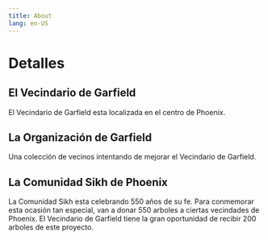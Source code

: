 ```yaml
---
title: About
lang: en-US
---
```

# Detalles
<contact/>

## El Vecindario de Garfield
El Vecindario de Garfield esta localizada en el centro de Phoenix. 

## La Organización de Garfield
Una colección de vecinos intentando de mejorar el Vecindario de Garfield.

## La Comunidad Sikh de Phoenix
La Comunidad Sikh esta celebrando 550 años de su fe. Para conmemorar esta ocasión tan especial, van a donar 550 arboles a ciertas vecindades de Phoenix. El Vecindario de Garfield tiene la gran oportunidad de recibir 200 arboles de este proyecto. 

<Footer/>